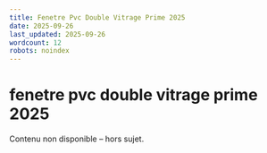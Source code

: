 ```yaml
---
title: Fenetre Pvc Double Vitrage Prime 2025
date: 2025-09-26
last_updated: 2025-09-26
wordcount: 12
robots: noindex
---
```


# fenetre pvc double vitrage prime 2025

Contenu non disponible – hors sujet.